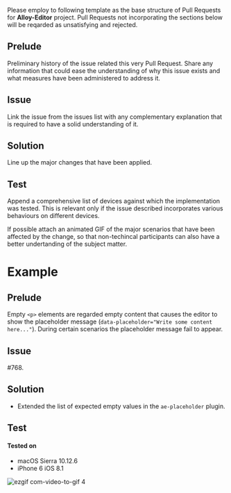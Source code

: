Please employ to following template as the base structure of Pull Requests for **Alloy-Editor** project. Pull Requests not incorporating the sections below will be reqarded as unsatisfying and rejected. 

## Prelude
Preliminary history of the issue related this very Pull Request. Share any information that could ease the understanding of why this issue exists and what measures have been administered to address it.

## Issue
Link the issue from the issues list with any complementary explanation that is required to have a solid understanding of it.

## Solution
Line up the major changes that have been applied. 

## Test
Append a comprehensive list of devices against which the implementation was tested. This is relevant only if the issue described incorporates various behaviours on different devices.

If possible attach an animated GIF of the major scenarios that have been affected by the change, so that non-techincal participants can also have a better undertanding of the subject matter. 



# Example

## Prelude
Empty `<p>` elements are regarded empty content that causes the editor to show the placeholder message (`data-placeholder="Write some content here..."`). During certain scenarios the placeholder message fail to appear. 

## Issue
#768.

## Solution
- Extended the list of expected empty values in the `ae-placeholder` plugin. 

## Test

#### Tested on
- macOS Sierra 10.12.6
- iPhone 6 iOS 8.1

![ezgif com-video-to-gif 4](https://user-images.githubusercontent.com/6104164/32446294-b7857c5a-c308-11e7-9cc4-6edbe7e1d876.gif)
